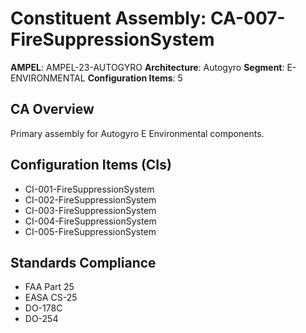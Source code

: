 # Constituent Assembly: CA-007-FireSuppressionSystem

**AMPEL**: AMPEL-23-AUTOGYRO
**Architecture**: Autogyro
**Segment**: E-ENVIRONMENTAL
**Configuration Items**: 5

## CA Overview
Primary assembly for Autogyro E Environmental components.

## Configuration Items (CIs)
- CI-001-FireSuppressionSystem
- CI-002-FireSuppressionSystem
- CI-003-FireSuppressionSystem
- CI-004-FireSuppressionSystem
- CI-005-FireSuppressionSystem

## Standards Compliance
- FAA Part 25
- EASA CS-25
- DO-178C
- DO-254
